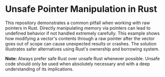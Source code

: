 # Unsafe Pointer Manipulation in Rust

This repository demonstrates a common pitfall when working with raw pointers in Rust. Directly manipulating memory via pointers can lead to undefined behavior if not handled extremely carefully. This example shows how modifying a vector's contents through a raw pointer after the vector goes out of scope can cause unexpected results or crashes.  The solution illustrates safer alternatives using Rust's ownership and borrowing system.

**Note:** Always prefer safe Rust over unsafe Rust whenever possible.  Unsafe code should only be used when absolutely necessary and with a deep understanding of its implications.